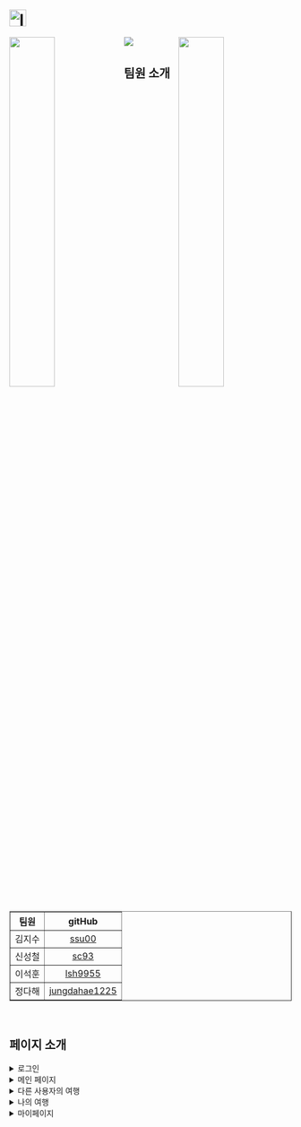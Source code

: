 <h1><img height="30" alt="logo" src="https://user-images.githubusercontent.com/63658525/122247348-3d48d680-cf02-11eb-9a84-9a7d2608168a.png"/></h1>
<img src="https://user-images.githubusercontent.com/63658525/122251047-22c42c80-cf05-11eb-8966-b04ecb1554c5.png" align="left" width=40%/>
<img src="https://user-images.githubusercontent.com/63658525/122251036-2192ff80-cf05-11eb-8bb4-ac1440ef6bfd.png" align="right" width=40%/>
<img src="https://user-images.githubusercontent.com/63658525/122250547-b77a5a80-cf04-11eb-8fb1-da6297837de5.png"/>
&nbsp

<h2>팀원 소개</h2>
<table border="1">
	<th>팀원</th>
	<th>gitHub</th>
	<tr>
	  <td>김지수</td>
      <td align="center"><a href="https://github.com/ssu00">ssu00</a></td>
	</tr>
	<tr>
	  <td>신성철</td>
      <td align="center"><a href="https://github.com/sc93">sc93</a></td>
	</tr>
	<tr>
	  <td>이석훈</td>
      <td align="center"><a href="https://github.com/orgs/Buravel/people/lsh9955">lsh9955</a></td>
	</tr>
	<tr>
	  <td>정다해</td>
      <td align="center"><a href="https://github.com/orgs/Buravel/people/jungdahae1225">jungdahae1225</a></td>
	</tr>
    </table>
&nbsp

<h2>페이지 소개</h2>
<details>
    <summary>로그인</summary>
      <h5 align="center">[아이디 찾기 / 이메일-아이디 찾기]</h5>
      <img src="https://user-images.githubusercontent.com/63658525/122174394-a823ee80-cebd-11eb-8b7c-6542d3c272cd.gif" width=50%/>
      <img src="https://user-images.githubusercontent.com/63658525/122176441-8e83a680-cebf-11eb-8e8e-085d2ad8aead.gif" width=50%/>
      &nbsp
      <h5 align="center">[비밀번호 찾기 / 이메일-비밀번호 찾기]</h5>
      <img src="https://user-images.githubusercontent.com/63658525/122176452-917e9700-cebf-11eb-9b89-351aa9f54eae.gif" width=50%/>
      <img src="https://user-images.githubusercontent.com/63658525/122176459-93485a80-cebf-11eb-9638-fae33144eb1a.gif" width=50%/>
      &nbsp
      <h5 align="center">[로그인 / 회원가입]</h5>
      <img src="https://user-images.githubusercontent.com/63658525/122176461-95121e00-cebf-11eb-832a-1ea4e0ff58a2.gif" width=50%/>
      <img src="https://user-images.githubusercontent.com/63658525/122242609-6e270c80-cefe-11eb-9192-6867f2e803e5.gif" width=50%/>
</details>

<details>
    <summary>메인 페이지</summary>
      <h5 align="center">[메인페이지]</h5>
      <img src="./1-6.gif" width=100%/>
</details>

<details>
    <summary>다른 사용자의 여행</summary>
      <h5 align="center">[여행글 검색 / 다른 사용자의 여행글]</h5>
      <img src="https://user-images.githubusercontent.com/63658525/122228090-7bd69500-cef2-11eb-8517-e3d7c4944ce2.gif" width=50%/>
      <img src="./2-3.gif" width=50%/>
      &nbsp
      <h5 align="center">[북마크로 가져가기]</h5>
      <img src="https://user-images.githubusercontent.com/63658525/122228107-8133df80-cef2-11eb-9454-7b63c4cac7b7.gif" width=100%/>
</details>

<details>
    <summary>나의 여행</summary>
      <h5 align="center">[북마크 폴더 / 새로운 여행글 작성]</h5>
      <img src="https://user-images.githubusercontent.com/63658525/122228110-8133df80-cef2-11eb-93ef-bc0c3180133f.gif" width=50%/>
      <img src="https://user-images.githubusercontent.com/63658525/122228119-82fda300-cef2-11eb-8a8c-72e81a4775c5.gif" width=50%/>
      &nbsp
      <h5 align="center">[나의 여행글 / 나의 여행글 수정]</h5>
      <img src="https://user-images.githubusercontent.com/63658525/122228126-83963980-cef2-11eb-8ca3-f2e51ae13a8f.gif" width=50%/>
      <img src="./1-9.gif" width=50%/>
</details>

<details>
    <summary>마이페이지</summary>
      <h5 align="center">[마이페이지 / 회원정보 수정]</h5>
      <img src="https://user-images.githubusercontent.com/63658525/122217783-b76c6180-cee8-11eb-8af7-83b5777aaedc.gif" width=50%/>	
      <img src="https://user-images.githubusercontent.com/63658525/122217839-c3f0ba00-cee8-11eb-9620-b7314a27dfa2.gif" width=50%/>
      &nbsp
      <h5 align="center">[회원정보 수정]</h5>
      <img src="https://user-images.githubusercontent.com/63658525/122217848-c521e700-cee8-11eb-811c-7609ce022b03.gif" width=50%/>
      <img src="https://user-images.githubusercontent.com/63658525/122217852-c6531400-cee8-11eb-8e86-8de7fe7276da.gif" width=50%/>
      &nbsp
      <h5 align="center">[로그아웃]</h5>
      <img src="https://user-images.githubusercontent.com/63658525/122217855-c6531400-cee8-11eb-914d-7528c5c7397b.gif" width=100%/>
</details>
